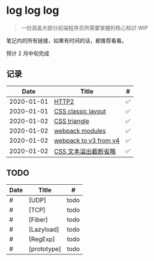 # log log log

> 一份涵盖大部分前端程序员所需要掌握的核心知识 WIP

笔记内的所有链接，如果有时间的话，都推荐看看。

预计 2 月中旬完成

<!-- <img src="https://github.com/limichange/log-log-log/blob/master/images/avatar.jpg?raw=true" alt="avatar" width="300"/> -->

## 记录

| Date       | Title                      | #   |
| ---------- | -------------------------- | --- |
| 2020-01-01 | [HTTP2][1]                 | ✅  |
| 2020-01-01 | [CSS classic layout][2]    | ✅  |
| 2020-01-02 | [CSS triangle][3]          | ✅  |
| 2020-01-02 | [webpack modules][4]       | ✅  |
| 2020-01-02 | [webpack to v3 from v4][5] | ✅  |
| 2020-01-02 | [CSS 文本溢出截断省略][6]  | ✅  |

## TODO

| Date | Title       | #    |
| ---- | ----------- | ---- |
| #    | [UDP]       | todo |
| #    | [TCP]       | todo |
| #    | [Fiber]     | todo |
| #    | [Lazyload]  | todo |
| #    | [RegExp]    | todo |
| #    | [prototype] | todo |

[1]: https://limichange.github.io/log-log-log/network/HTTP2.html
[2]: https://limichange.github.io/log-log-log/css/CSS%E7%BB%8F%E5%85%B8%E5%B8%83%E5%B1%80.html
[3]: https://limichange.github.io/log-log-log/css/%E7%94%BB%E4%B8%80%E4%B8%AA%E5%B0%8F%E4%B8%89%E8%A7%92.html
[4]: https://limichange.github.io/log-log-log/webpack/%E6%A8%A1%E5%9D%97%E5%8C%96.html
[5]: https://limichange.github.io/log-log-log/webpack/webpack%20to%20v4%20from%20v3.html
[6]: https://limichange.github.io/log-log-log/css/%E6%96%87%E6%9C%AC%E6%BA%A2%E5%87%BA%E6%88%AA%E6%96%AD%E7%9C%81%E7%95%A5.html
